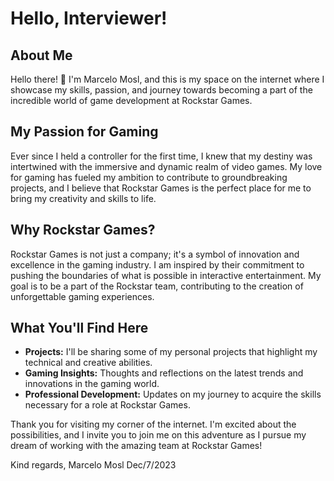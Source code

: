 # Hello, Interviewer!

## About Me

Hello there! 👋 I'm Marcelo Mosl, and this is my space on the internet where I showcase my skills, passion, and journey towards becoming a part of the incredible world of game development at Rockstar Games.

## My Passion for Gaming

Ever since I held a controller for the first time, I knew that my destiny was intertwined with the immersive and dynamic realm of video games. My love for gaming has fueled my ambition to contribute to groundbreaking projects, and I believe that Rockstar Games is the perfect place for me to bring my creativity and skills to life.

## Why Rockstar Games?

Rockstar Games is not just a company; it's a symbol of innovation and excellence in the gaming industry. I am inspired by their commitment to pushing the boundaries of what is possible in interactive entertainment. My goal is to be a part of the Rockstar team, contributing to the creation of unforgettable gaming experiences.

## What You'll Find Here

- **Projects:** I'll be sharing some of my personal projects that highlight my technical and creative abilities.
- **Gaming Insights:** Thoughts and reflections on the latest trends and innovations in the gaming world.
- **Professional Development:** Updates on my journey to acquire the skills necessary for a role at Rockstar Games.

Thank you for visiting my corner of the internet. I'm excited about the possibilities, and I invite you to join me on this adventure as I pursue my dream of working with the amazing team at Rockstar Games!


Kind regards,
Marcelo Mosl
Dec/7/2023
